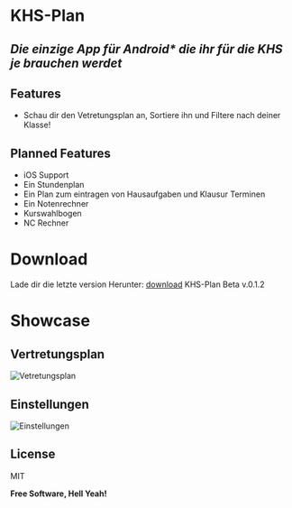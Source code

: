 # KHS-Plan

## _Die einzige App für Android* die ihr für die KHS je brauchen werdet_

## Features

- Schau dir den Vetretungsplan an, Sortiere ihn und Filtere nach deiner Klasse!

## Planned Features

- iOS Support
- Ein Stundenplan
- Ein Plan zum eintragen von Hausaufgaben und Klausur Terminen
- Ein Notenrechner
- Kurswahlbogen
- NC Rechner

# Download

Lade dir die letzte version Herunter: [download] KHS-Plan Beta v.0.1.2

# Showcase

## Vertretungsplan

![Vetretungsplan](https://imgur.com/a/USSFUh7)

## Einstellungen

![Einstellungen](https://imgur.com/a/4lpOAdu)

## License

MIT

**Free Software, Hell Yeah!**


[download]:<https://github.com/KHSplan/KHS-Plan/releases/tag/v0.1.2>